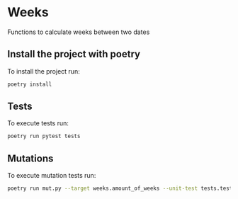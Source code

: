 # Weeks
Functions to calculate weeks between two dates

## Install the project with poetry
To install the project run:
```sh
poetry install
```

## Tests
To execute tests run:
```sh
poetry run pytest tests
```

## Mutations
To execute mutation tests run:
```sh
poetry run mut.py --target weeks.amount_of_weeks --unit-test tests.test_amount_of_weeks --runner pytest --show-mutants --colored-output --report-html report
```
